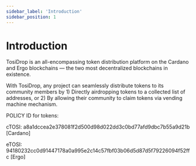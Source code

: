 ```yaml
---
sidebar_label: 'Introduction'
sidebar_position: 1
---
```


# Introduction

TosiDrop is an all-encompassing token distribution platform on the Cardano and Ergo blockchains — the two most decentralized blockchains in existence.

With TosiDrop, any project can seamlessly distribute tokens to its community members by 1) Directly airdropping tokens to a collected list of addresses, or 2) By allowing their community to claim tokens via vending machine mechanism.



POLICY ID for tokens:

cTOSI: a8a1dccea2e378081f2d500d98d022dd3c0bd77afd9dbc7b55a9d21b [Cardano] 

eTOSI: 94180232cc0d91447178a0a995e2c14c57fbf03b06d5d87d5f79226094f52ffc [Ergo]
